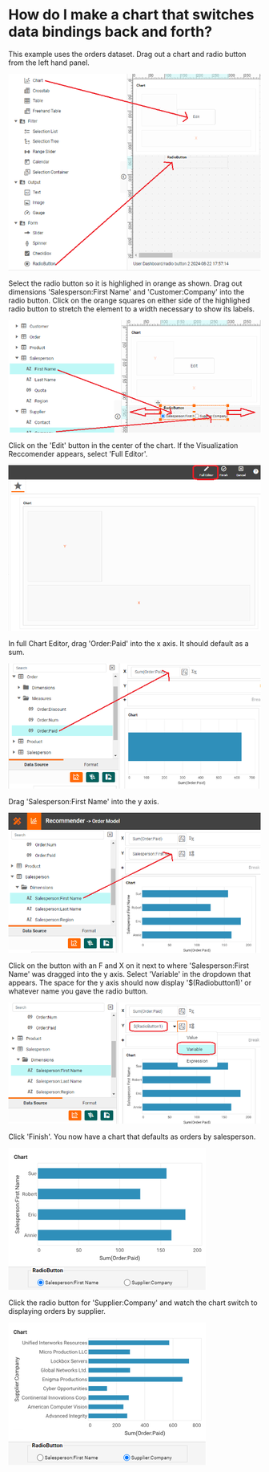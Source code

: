 # How do I make a chart that switches data bindings back and forth?

This example uses the orders dataset. Drag out a chart and radio button from the left hand panel.


![](screenshots/drag-out-chart-and-button.PNG)


Select the radio button so it is highlighed in orange as shown. Drag out dimensions 'Salesperson:First Name' and 'Customer:Company' into the radio button. Click on the orange squares on either side of the highlighed radio button to stretch the element to a width necessary to show its labels.

![](screenshots/drag-dimensions-into-button.PNG)


Click on the 'Edit' button in the center of the chart. If the Visualization Reccomender appears, select 'Full Editor'.

![](screenshots/select-full-editor.PNG)


In full Chart Editor, drag 'Order:Paid' into the x axis. It should default as a sum.

![](screenshots/drag-order-paid-into-x.PNG)


Drag 'Salesperson:First Name' into the y axis.

![](screenshots/drag-salesperson-into-y.PNG)


Click on the button with an F and X on it next to where 'Salesperson:First Name' was dragged into the y axis. Select 'Variable' in the dropdown that appears. The space for the y axis should now display '$(Radiobutton1)' or whatever name you gave the radio button. 

![](screenshots/change-to-variable.PNG)


Click 'Finish'. You now have a chart that defaults as orders by salesperson.

![](screenshots/radio-button-result.PNG)


Click the radio button for 'Supplier:Company' and watch the chart switch to displaying orders by supplier.

![](screenshots/radio-button-result2.PNG)
